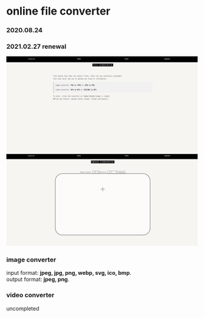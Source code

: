 # online file converter
### 2020.08.24 
### 2021.02.27 renewal


<img src="saved/img/newpreview2.png" title="preview2" alt="preview2"></img>
<br/>
<img src="saved/img/newpreview1.png" title="preview" alt="preview"></img>

### image converter   
input format: <b>jpeg, jpg, png, webp, svg, ico, bmp</b>.   
output format: <b>jpeg, png</b>.

### video converter   
uncompleted